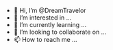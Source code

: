 - 👋 Hi, I’m @DreamTravelor
- 👀 I’m interested in ...
- 🌱 I’m currently learning ...
- 💞️ I’m looking to collaborate on ...
- 📫 How to reach me ...

<!---
DreamTravelor/DreamTravelor is a ✨ special ✨ repository because its `README.md` (this file) appears on your GitHub profile.
You can click the Preview link to take a look at your changes.
--->
